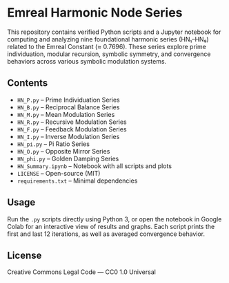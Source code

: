 # Emreal Harmonic Node Series

This repository contains verified Python scripts and a Jupyter notebook for computing and analyzing nine foundational harmonic series (HN₁–HN₉) related to the Emreal Constant (≈ 0.7696). These series explore prime individuation, modular recursion, symbolic symmetry, and convergence behaviors across various symbolic modulation systems.

## Contents

- `HN_P.py` – Prime Individuation Series
- `HN_B.py` – Reciprocal Balance Series
- `HN_M.py` – Mean Modulation Series
- `HN_R.py` – Recursive Modulation Series
- `HN_F.py` – Feedback Modulation Series
- `HN_I.py` – Inverse Modulation Series
- `HN_pi.py` – Pi Ratio Series
- `HN_O.py` – Opposite Mirror Series
- `HN_phi.py` – Golden Damping Series
- `HN_Summary.ipynb` – Notebook with all scripts and plots
- `LICENSE` – Open-source (MIT)
- `requirements.txt` – Minimal dependencies

## Usage

Run the `.py` scripts directly using Python 3, or open the notebook in Google Colab for an interactive view of results and graphs. Each script prints the first and last 12 iterations, as well as averaged convergence behavior.

## License

Creative Commons Legal Code — CC0 1.0 Universal
